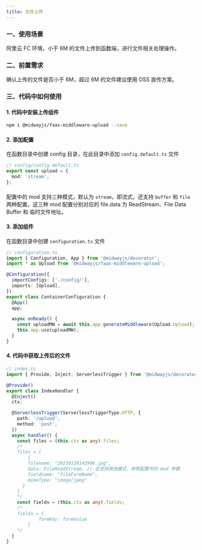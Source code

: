 ```yaml
---
title: 文件上传
---
```


### 一、使用场景

阿里云 FC 环境，小于 6M 的文件上传到函数端，进行文件相关处理操作。
​

### 二、前置需求

确认上传的文件是否小于 6M，超过 6M 的文件建议使用 OSS 直传方案。
​

### 三、代码中如何使用

#### 1. 代码中安装上传组件

```bash
npm i @midwayjs/faas-middleware-upload --save
```

#### 2. 添加配置

在函数目录中创建 config 目录，在此目录中添加 `config.default.ts` 文件

```typescript
// config/config.default.ts
export const upload = {
  mod: 'stream',
};
```

####

配置中的 mod 支持三种模式，默认为 `stream`，即流式，还支持 `buffer` 和 `file` 两种配置，这三种 mod 配置分别对应的 file.data 为 ReadStream、File Data Buffer 和 临时文件地址。

####

#### 3. 添加组件

在函数目录中创建 `configuration.ts` 文件

```typescript
// configuration.ts
import { Configuration, App } from '@midwayjs/decorator';
import * as Upload from '@midwayjs/faas-middleware-upload';

@Configuration({
  importConfigs: ['./config/'],
  imports: [Upload],
})
export class ContainerConfiguration {
  @App()
  app;

  async onReady() {
    const uploadMW = await this.app.generateMiddleware(Upload.Upload);
    this.app.use(uploadMW);
  }
}
```

#### 4. 代码中获取上传后的文件

```typescript
// index.ts
import { Provide, Inject, ServerlessTrigger } from '@midwayjs/decorator';

@Provide()
export class IndexHandler {
  @Inject()
  ctx;

  @ServerlessTrigger(ServerlessTriggerType.HTTP, {
    path: '/upload',
    method: 'post',
  })
  async handler() {
    const files = (this.ctx as any).files;
    /*
    files = [
    	{
      	filename: "20210118142906.jpg",
        data: FileReadStream, // 还支持其他模式，参照配置中的 mod 参数
        fieldname: "fileFormName",
        mimeType: "image/jpeg"
      }
    ]
    */
    const fields = (this.ctx as any).fields;
    /*
    fields = {
			formKey: formValue
		}
    */
  }
}
```
